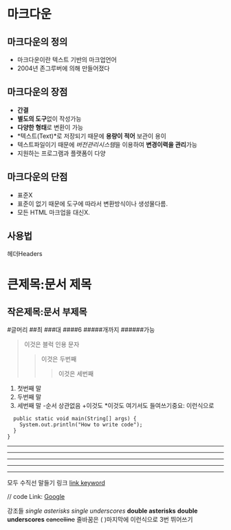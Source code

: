 # 마크다운
## 마크다운의 정의
-  마크다운이란 텍스트 기반의 마크업언어
-  2004년 존그루버에 의해 만들어졌다
## 마크다운의 장점
-  **간결**
-  **별도의 도구**없이 작성가능
-  **다양한 형태**로 변환이 가능
-  *텍스트(Text)*로 저장되기 때문에 **용량이 적어** 보관이 용이
-  텍스트파일이기 때문에 *버전관리시스템*을 이용하여 **변경이력을 관리**가능
-  지원하는 프로그램과 플랫폼이 다양
## 마크다운의 단점
- 표준X
- 표준이 없기 때문에 도구에 따라서 변환방식이나 생성물다름.
- 모든 HTML 마크업을 대신X.
## 사용법
헤더Headers

큰제목:문서 제목
==========
작은제목:문서 부제목
------------
#글머리
##최
###대
####6
#####개까지
######가능
> 이것은 블럭 인용 문자
> > 이것은 두번째
> > > 이것은 세번째
1. 첫번째 말
2. 두번째 말
3. 세번째 말
-순서 상관없음
    +이것도
        *이것도
여기서도 들여쓰기중요:
    이런식으로
```public class BootSpringBootApplication {
  public static void main(String[] args) {
    System.out.println("How to write code");
  }
}
```
***
* * *
*****
- - -
---------------------------------------
모두 수직선 말들기
링크
[link keyword][id]

[id]: URL "Optional Title here"

// code
Link: [Google][googlelink]

[googlelink]: https://google.com "Go google"
강조들
*single asterisks*
_single underscores_
**double asterisks**
__double underscores__
~~cancelline~~
줄바꿈은 (   )마지막에 이런식으로 3번 뛰어쓰기